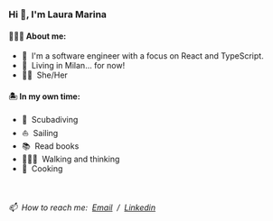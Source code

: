 

<!--
**lauramarinab/lauramarinab** is a ✨ _special_ ✨ repository because its `README.md` (this file) appears on your GitHub profile.

Here are some ideas to get you started:

- 🔭 I’m currently working on ...
- 🌱 I’m currently learning ...
- 👯 I’m looking to collaborate on ...
- 🤔 I’m looking for help with ...
- 💬 Ask me about ...
- 📫 How to reach me: ...
- 😄 Pronouns: ...
- ⚡ Fun fact: ...
-->

### Hi 👋, I'm Laura Marina


#### 👩🏻‍🦱 About me:
- 👋 &nbsp;I'm a software engineer with a focus on React and TypeScript. 
- 📍 &nbsp;Living in Milan... for now!
- 🏳️‍🌈 &nbsp;She/Her

#### 🏝 In my own time:
- 🤿 &nbsp;Scubadiving
- ⛵ &nbsp;Sailing
- 📚 &nbsp;Read books
- 🚶🏻‍♀️ &nbsp;Walking and thinking
- 🍝 &nbsp;Cooking 
<br/>

###### 📫 &nbsp;How to reach me: &nbsp;[Email](mailto:lauramarinabianchi@gmail.com) &nbsp;/&nbsp; [Linkedin](https://www.linkedin.com/in/lauramarinabianchi/)
